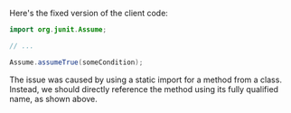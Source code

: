 Here's the fixed version of the client code:
```java
import org.junit.Assume;

// ...

Assume.assumeTrue(someCondition);
```
The issue was caused by using a static import for a method from a class. Instead, we should directly reference the method using its fully qualified name, as shown above.